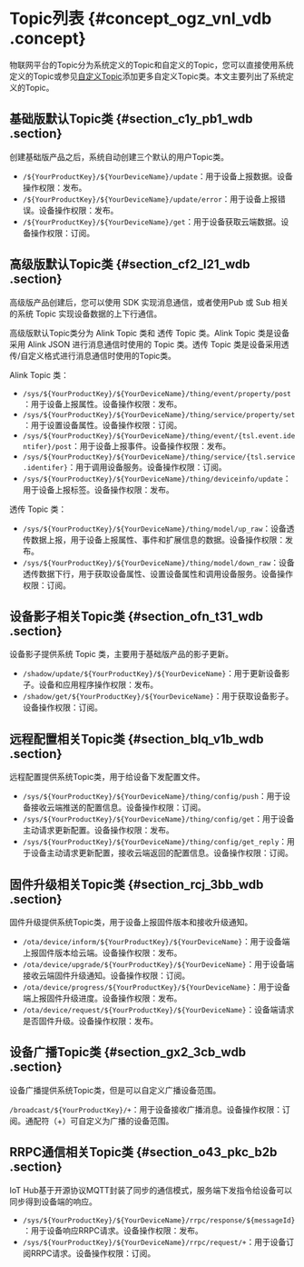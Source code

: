 # Topic列表 {#concept_ogz_vnl_vdb .concept}

物联网平台的Topic分为系统定义的Topic和自定义的Topic，您可以直接使用系统定义的Topic或参见[自定义Topic](intl.zh-CN/用户指南/创建产品与设备/Topic/自定义Topic.md#)添加更多自定义Topic类。本文主要列出了系统定义的Topic。

## 基础版默认Topic类 {#section_c1y_pb1_wdb .section}

创建基础版产品之后，系统自动创建三个默认的用户Topic类。

-   `/${YourProductKey}/${YourDeviceName}/update`：用于设备上报数据。设备操作权限：发布。
-   `/${YourProductKey}/${YourDeviceName}/update/error`：用于设备上报错误。设备操作权限：发布。
-   `/${YourProductKey}/${YourDeviceName}/get`：用于设备获取云端数据。设备操作权限：订阅。

## 高级版默认Topic类 {#section_cf2_l21_wdb .section}

高级版产品创建后，您可以使用 SDK 实现消息通信，或者使用Pub 或 Sub 相关的系统 Topic 实现设备数据的上下行通信。

高级版默认Topic类分为 Alink Topic 类和 透传 Topic 类。Alink Topic 类是设备采用 Alink JSON 进行消息通信时使用的 Topic 类。透传 Topic 类是设备采用透传/自定义格式进行消息通信时使用的Topic类。

Alink Topic 类：

-   `/sys/${YourProductKey}/${YourDeviceName}/thing/event/property/post`：用于设备上报属性。设备操作权限：发布。
-   `/sys/${YourProductKey}/${YourDeviceName}/thing/service/property/set`：用于设置设备属性。设备操作权限：订阅。
-   `/sys/${YourProductKey}/${YourDeviceName}/thing/event/{tsl.event.identifer}/post`：用于设备上报事件。设备操作权限：发布。
-   `/sys/${YourProductKey}/${YourDeviceName}/thing/service/{tsl.service.identifer}`：用于调用设备服务。设备操作权限：订阅。
-   `/sys/${YourProductKey}/${YourDeviceName}/thing/deviceinfo/update`：用于设备上报标签。设备操作权限：发布。

透传 Topic 类：

-   `/sys/${YourProductKey}/${YourDeviceName}/thing/model/up_raw`：设备透传数据上报，用于设备上报属性、事件和扩展信息的数据。设备操作权限：发布。
-   `/sys/${YourProductKey}/${YourDeviceName}/thing/model/down_raw`：设备透传数据下行，用于获取设备属性、设置设备属性和调用设备服务。设备操作权限：订阅。

## 设备影子相关Topic类 {#section_ofn_t31_wdb .section}

设备影子提供系统 Topic 类，主要用于基础版产品的影子更新。

-   `/shadow/update/${YourProductKey}/${YourDeviceName}`：用于更新设备影子。设备和应用程序操作权限：发布。
-   `/shadow/get/${YourProductKey}/${YourDeviceName}`：用于获取设备影子。设备操作权限：订阅。

## 远程配置相关Topic类 {#section_blq_v1b_wdb .section}

远程配置提供系统Topic类，用于给设备下发配置文件。

-   `/sys/${YourProductKey}/${YourDeviceName}/thing/config/push`：用于设备接收云端推送的配置信息。设备操作权限：订阅。
-   `/sys/${YourProductKey}/${YourDeviceName}/thing/config/get`：用于设备主动请求更新配置。设备操作权限：发布。
-   `/sys/${YourProductKey}/${YourDeviceName}/thing/config/get_reply`：用于设备主动请求更新配置，接收云端返回的配置信息。设备操作权限：订阅。

## 固件升级相关Topic类 {#section_rcj_3bb_wdb .section}

固件升级提供系统Topic类，用于设备上报固件版本和接收升级通知。

-   `/ota/device/inform/${YourProductKey}/${YourDeviceName}`：用于设备端上报固件版本给云端。设备操作权限：发布。
-   `/ota/device/upgrade/${YourProductKey}/${YourDeviceName}`：用于设备端接收云端固件升级通知。设备操作权限：订阅。
-   `/ota/device/progress/${YourProductKey}/${YourDeviceName}`：用于设备端上报固件升级进度。设备操作权限：发布。
-   `/ota/device/request/${YourProductKey}/${YourDeviceName}`：设备端请求是否固件升级。设备操作权限：发布。

## 设备广播Topic类 {#section_gx2_3cb_wdb .section}

设备广播提供系统Topic类，但是可以自定义广播设备范围。

`/broadcast/${YourProductKey}/+`：用于设备接收广播消息。设备操作权限：订阅。通配符（+）可自定义为广播的设备范围。

## RRPC通信相关Topic类 {#section_o43_pkc_b2b .section}

IoT Hub基于开源协议MQTT封装了同步的通信模式，服务端下发指令给设备可以同步得到设备端的响应。

-   `/sys/${YourProductKey}/${YourDeviceName}/rrpc/response/${messageId}`：用于设备响应RRPC请求。设备操作权限：发布。
-   `/sys/${YourProductKey}/${YourDeviceName}/rrpc/request/+`：用于设备订阅RRPC请求。设备操作权限：订阅。

